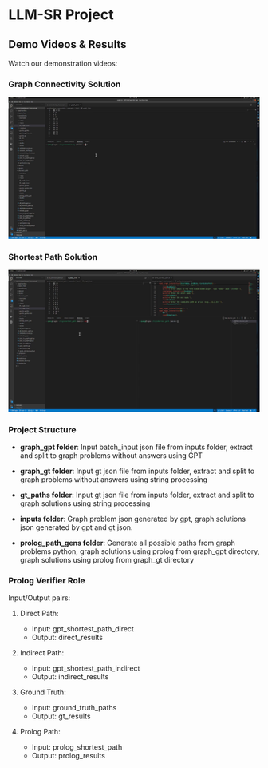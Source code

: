 # LLM-SR Project

## Demo Videos & Results

Watch our demonstration videos:

### Graph Connectivity Solution

[![Graph Connectivity Demo](connectivity_thumbnail.png)](https://www.youtube.com/watch?v=EXe5KNC2mXg)

### Shortest Path Solution

[![Shortest Path Demo](shortest_path_thumbnail.png)](https://www.youtube.com/watch?v=uK1gLkO-NM4)

### Project Structure

- **graph_gpt folder**: Input batch_input json file from inputs folder, extract and split to graph problems without answers using GPT

- **graph_gt folder**: Input gt json file from inputs folder, extract and split to graph problems without answers using string processing

- **gt_paths folder**: Input gt json file from inputs folder, extract and split to graph solutions using string processing 

- **inputs folder**: Graph problem json generated by gpt, graph solutions json generated by gpt and gt json.

- **prolog_path_gens folder**: Generate all possible paths from graph problems python, graph solutions using prolog from graph_gpt directory, graph solutions using prolog from graph_gt directory

### Prolog Verifier Role

Input/Output pairs:
1. Direct Path:
   - Input: gpt_shortest_path_direct
   - Output: direct_results

2. Indirect Path:
   - Input: gpt_shortest_path_indirect
   - Output: indirect_results

3. Ground Truth:
   - Input: ground_truth_paths
   - Output: gt_results

4. Prolog Path:
   - Input: prolog_shortest_path
   - Output: prolog_results